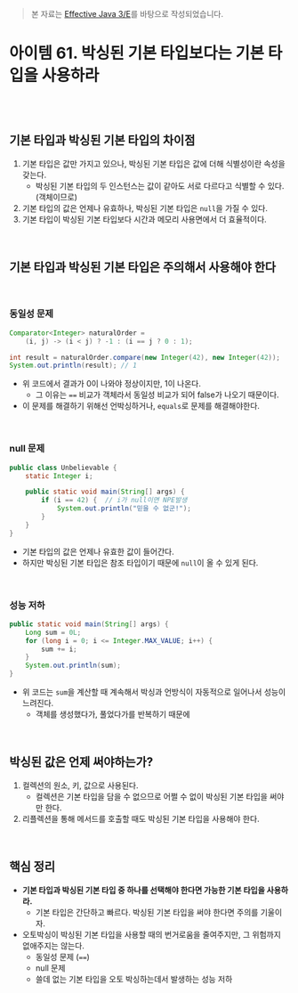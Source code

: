 > 본 자료는 [Effective Java 3/E]()를 바탕으로 작성되었습니다.

# 아이템 61. 박싱된 기본 타입보다는 기본 타입을 사용하라

<br>

<br>

## 기본 타입과 박싱된 기본 타입의 차이점
1. 기본 타입은 값만 가지고 있으나, 박싱된 기본 타입은 값에 더해 식별성이란 속성을 갖는다.
   * 박싱된 기본 타입의 두 인스턴스는 값이 같아도 서로 다르다고 식별할 수 있다. (객체이므로)
2. 기본 타입의 값은 언제나 유효하나, 박싱된 기본 타입은 `null`을 가질 수 있다.
3. 기본 타입이 박싱된 기본 타입보다 시간과 메모리 사용면에서 더 효율적이다.

<br>

## 기본 타입과 박싱된 기본 타입은 주의해서 사용해야 한다

<br>

### 동일성 문제
```java
Comparator<Integer> naturalOrder = 
    (i, j) -> (i < j) ? -1 : (i == j ? 0 : 1);

int result = naturalOrder.compare(new Integer(42), new Integer(42));
System.out.println(result); // 1
```
* 위 코드에서 결과가 0이 나와야 정상이지만, 1이 나온다.
  * 그 이유는 `==` 비교가 객체라서 동일성 비교가 되어 false가 나오기 때문이다.
* 이 문제를 해결하기 위해선 언박싱하거나, `equals`로 문제를 해결해야한다.

<br>

### null 문제
```java
public class Unbelievable {
    static Integer i;

    public static void main(String[] args) {
        if (i == 42) {  // i가 null이면 NPE발생
            System.out.println("믿을 수 없군!");
        }
    }
}
```
* 기본 타입의 값은 언제나 유효한 값이 들어간다.
* 하지만 박싱된 기본 타입은 참조 타입이기 때문에 `null`이 올 수 있게 된다.

<br>

### 성능 저하
```java
public static void main(String[] args) {
    Long sum = 0L;
    for (long i = 0; i <= Integer.MAX_VALUE; i++) {
        sum += i;
    }
    System.out.println(sum);
}
```
* 위 코드는 `sum`을 계산할 때 계속해서 박싱과 언방식이 자동적으로 일어나서 성능이 느려진다.
  * 객체를 생성했다가, 풀었다가를 반복하기 때문에

<br>

## 박싱된 값은 언제 써야하는가?
1. 컬렉션의 원소, 키, 값으로 사용된다.
   * 컬렉션은 기본 타입을 담을 수 없으므로 어쩔 수 없이 박싱된 기본 타입을 써야만 한다.
2. 리플렉션을 통해 메서드를 호출할 때도 박싱된 기본 타입을 사용해야 한다.

<br>

## 핵심 정리
* **기본 타입과 박싱된 기본 타입 중 하나를 선택해야 한다면 가능한 기본 타입을 사용하라.**
  * 기본 타입은 간단하고 빠르다. 박싱된 기본 타입을 써야 한다면 주의를 기울이자.
* 오토박싱이 박싱된 기본 타입을 사용할 때의 번거로움을 줄여주지만, 그 위험까지 없애주지는 않는다.
  * 동일성 문제 (`==`)
  * null 문제
  * 쓸데 없는 기본 타입을 오토 박싱하는데서 발생하는 성능 저하
